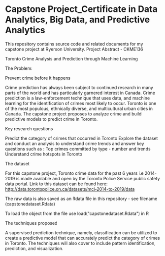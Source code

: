 # Capstone Project_Certificate in Data Analytics, Big Data, and Predictive Analytics
This repository contains source code and related documents for my capstone project at Ryerson University. 
Project Abstract - CKME136

Toronto Crime Analysis and Prediction through Machine Learning

The Problem:

Prevent crime before it happens

Crime prediction has always been subject to continued research in many parts of the world and has particularly garnered interest in Canada. Crime prediction is a law-enforcement technique that uses data, and machine learning for the identification of crimes most likely to occur. Toronto is one of the most populous, ethnically diverse, and multicultural urban cities in Canada. The capstone project proposes to analyze crime and build predictive models to predict crime in Toronto. 

Key research questions

Predict the category of crimes that occurred in Toronto
Explore the dataset and conduct an analysis to understand crime trends and answer key questions such as :
Top crimes committed by type - number and trends
Understand crime hotspots in Toronto

The dataset

For this capstone project, Toronto crime data for the past 6 years i.e 2014-2019 is made available and open by the Toronto Police Service public safety data portal. Link to this dataset can be found here: http://data.torontopolice.on.ca/datasets/mci-2014-to-2019/data

The raw data is also saved as an Rdata file in this repository - see filename (capstonedataset.Rdata)

To load the object from the file use load("capstonedataset.Rdata") in R

The techniques proposed

A supervised prediction technique, namely, classification can be utilized to create a predictive model that can accurately predict the category of crimes in Toronto. The techniques will also cover to include pattern identification, prediction, and visualization. 


